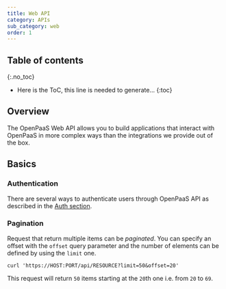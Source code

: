 ```yaml
---
title: Web API
category: APIs
sub_category: web
order: 1
---
```


## Table of contents
{:.no_toc}

* Here is the ToC, this line is needed to generate... 
{:toc}

## Overview

The OpenPaaS Web API allows you to build applications that interact with OpenPaaS in more complex ways than the integrations we provide out of the box.

## Basics

### Authentication

There are several ways to authenticate users through OpenPaaS API as described in the [Auth section](/apis/auth/index).

### Pagination

Request that return multiple items can be _paginated_. You can specify an offset with the `offset` query parameter and the number of elements can be defined by using the `limit` one.

```
curl 'https://HOST:PORT/api/RESOURCE?limit=50&offset=20'
```

This request will return `50` items starting at the `20`th one i.e. from `20` to `69`.
